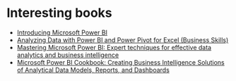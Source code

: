 # Interesting books

* [Introducing Microsoft Power BI](https://www.goodreads.com/book/show/31182429-introducing-microsoft-power-bi?from\_search=true\&from\_srp=true\&qid=jdveTQuTeI\&rank=1)
* [Analyzing Data with Power BI and Power Pivot for Excel (Business Skills)](https://www.goodreads.com/book/show/34956743-analyzing-data-with-power-bi-and-power-pivot-for-excel?from\_search=true\&from\_srp=true\&qid=jdveTQuTeI\&rank=6)
* [Mastering Microsoft Power BI: Expert techniques for effective data analytics and business intelligence](https://www.goodreads.com/book/show/36707296-mastering-microsoft-power-bi?from\_search=true\&from\_srp=true\&qid=jdveTQuTeI\&rank=9)
* [Microsoft Power BI Cookbook: Creating Business Intelligence Solutions of Analytical Data Models, Reports, and Dashboards](https://www.goodreads.com/book/show/35965868-microsoft-power-bi-cookbook?from\_search=true\&from\_srp=true\&qid=jdveTQuTeI\&rank=17)
